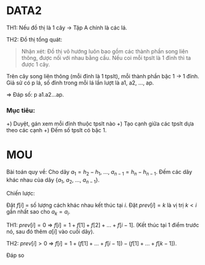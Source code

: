 # DATA2
TH1: Nếu đồ thị là 1 cây -> Tập A chính là các lá.

TH2: Đồ thị tổng quát:

> Nhận xét: Đồ thị vô hướng luôn bao gồm các thành phần song liên thông, được nối với nhau bằng cầu. Nếu coi mỗi tpslt là 1 đỉnh thì ta được 1 cây.

Trên cây song liên thông (mỗi đỉnh là 1 tpslt), mỗi thành phần bậc 1 -> 1 đỉnh. Giả sử có p lá, số đỉnh trong mỗi lá lần lượt là a1, a2, ..., ap.

=> Đáp số: p a1.a2...ap.

### Mục tiêu:
+) Duyệt, gán xem mỗi đỉnh thuộc tpslt nào
+) Tạo cạnh giữa các tpslt dựa theo các cạnh
+) Đếm số tpslt có bậc 1.

# MOU

Bài toán quy về: Cho dãy $a_1 = h_2 - h_1$, ..., $a_{n-1} = h_n - h_{n-1}$. Đếm các dãy khác nhau của dãy {$a_1$, $a_2$, ..., $a_{n-1}$}.

Chiến lược: 

Đặt $f[i]$ = số lượng cách khác nhau kết thúc tại $i$. Đặt $prev[i] = k$ là vị trị $k < i$ gần nhất sao cho $a_k = a_i$.

TH1: $prev[i] = 0$ => $f[i] = 1 + f[1] + f[2] + ... + f[i - 1]$. (Kết thúc tại 1 điểm trước nó, sau đó thêm $a[i]$ vào cuối dãy).

TH2: $prev[i] > 0$ => $f[i] = 1 + (f[1] + ... + f[i - 1]) - (f[1] + ... + f[k - 1])$.

Đáp so
<!--stackedit_data:
eyJoaXN0b3J5IjpbLTIxMjY2MDU5MjEsMTQ1NTgyNjU1NCwtMT
k2MDg2MDg5Nl19
-->